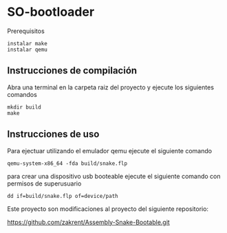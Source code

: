 # SO-bootloader

Prerequisitos

```
instalar make
instalar qemu
```

## Instrucciones de compilación

Abra una terminal en la carpeta raiz del proyecto y ejecute los siguientes comandos
```
mkdir build
make
```
## Instrucciones de uso

Para ejectuar utilizando el emulador qemu ejecute el siguiente comando
```
qemu-system-x86_64 -fda build/snake.flp
```

para crear una dispositivo usb booteable ejecute el siguiente comando con permisos de superusuario

```
dd if=build/snake.flp of=device/path
```

Este proyecto son modificaciones al proyecto del siguiente repositorio:

https://github.com/zakrent/Assembly-Snake-Bootable.git
